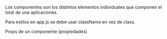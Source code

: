 Los componentes son los distintos elementos individuales que componen el total de una aplicaciones.

Para estilos en app.js se debe usar className en vez de class.

Props de un componente (propiedades)
